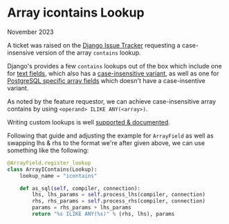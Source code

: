 Array icontains Lookup
======================

November 2023


A ticket was raised on the [Django Issue Tracker](https://code.djangoproject.com/ticket/34942) requesting a
case-insensive version of the array `contains` lookup.

Django's provides a few `contains` lookups out of the box which include one for [text
fields](https://docs.djangoproject.com/en/5.0/ref/models/querysets/#std-fieldlookup-contains), which also has a
[case-insensitive variant](https://docs.djangoproject.com/en/5.0/ref/models/querysets/#icontains), as well as one for
[PostgreSQL specific array fields](https://docs.djangoproject.com/en/5.0/ref/contrib/postgres/fields/#contains) which
doesn't have a case-insentive variant.

As noted by the feature requestor, we can achieve case-insensitive array contains by using `<operand> ILIKE
ANY(<array>)`.

Writing custom lookups is well [supported & documented](https://docs.djangoproject.com/en/5.0/howto/custom-lookups/).

Following that guide and adjusting the example for `ArrayField` as well as swapping lhs & rhs to the format we're after
given above, we can use something like the following:


```python
@ArrayField.register_lookup
class ArrayIContains(Lookup):
    lookup_name = "icontains"

    def as_sql(self, compiler, connection):
        lhs, lhs_params = self.process_lhs(compiler, connection)
        rhs, rhs_params = self.process_rhs(compiler, connection)
        params = rhs_params + lhs_params
        return "%s ILIKE ANY(%s)" % (rhs, lhs), params
```
